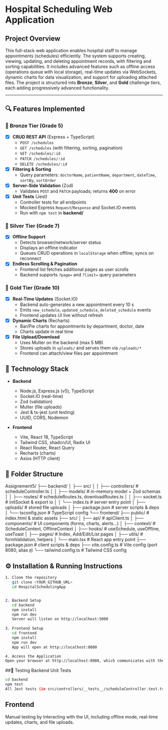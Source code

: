 # Hospital Scheduling Web Application

## Project Overview
This full-stack web application enables hospital staff to manage appointments (schedules) efficiently. The system supports creating, viewing, updating, and deleting appointment records, with filtering and sorting capabilities. It includes advanced features such as offline access (operations queue with local storage), real-time updates via WebSockets, dynamic charts for data visualization, and support for uploading attached files. The project is structured into **Bronze**, **Silver**, and **Gold** challenge tiers, each adding progressively advanced functionality.

---

## 🔍 Features Implemented

### 🥉 Bronze Tier (Grade 5)
- [x] **CRUD REST API** (Express + TypeScript)  
  - `POST /schedules`  
  - `GET /schedules` (with filtering, sorting, pagination)  
  - `GET /schedules/:id`  
  - `PATCH /schedules/:id`  
  - `DELETE /schedules/:id`
- [x] **Filtering & Sorting**  
  - Query parameters: `doctorName`, `patientName`, `department`, `dateTime`, `sortBy`, `sortOrder`
- [x] **Server-Side Validation** (Zod)  
  - Validates `POST` and `PATCH` payloads; returns **400** on error
- [x] **Unit Tests** (Jest)  
  - Controller tests for all endpoints  
  - Mocked Express `Request`/`Response` and Socket.IO events  
  - Run with `npm test` in **backend/**

### 🥈 Silver Tier (Grade 7)
- [x] **Offline Support**  
  - Detects browser/network/server status  
  - Displays an offline indicator  
  - Queues CRUD operations in `localStorage` when offline; syncs on reconnect
- [x] **Endless Scrolling & Pagination**  
  - Frontend list fetches additional pages as user scrolls  
  - Backend supports `?page=` and `?limit=` query parameters

### 🥇 Gold Tier (Grade 10)
- [x] **Real-Time Updates** (Socket.IO)  
  - Backend auto-generates a new appointment every 10 s  
  - Emits `new_schedule`, `updated_schedule`, `deleted_schedule` events  
  - Frontend updates UI live without refresh
- [x] **Dynamic Charts** (Recharts)  
  - Bar/Pie charts for appointments by department, doctor, date  
  - Charts update in real time
- [x] **File Upload/Download**  
  - Uses Multer on the backend (max 5 MB)  
  - Stores uploads in `uploads/` and serves them via `/uploads/*`  
  - Frontend can attach/view files per appointment



## 🚀 Technology Stack

- **Backend**  
  - Node.js, Express.js (v5), TypeScript  
  - Socket.IO (real-time)  
  - Zod (validation)  
  - Multer (file uploads)  
  - Jest & ts-jest (unit testing)  
  - UUID, CORS, Nodemon

- **Frontend**  
  - Vite, React 18, TypeScript  
  - Tailwind CSS, shadcn/UI, Radix UI  
  - React Router, React Query  
  - Recharts (charts)  
  - Axios (HTTP client)



## 📁 Folder Structure

Assignement5/
├── backend/
│   ├── src/
│   │   ├── controllers/     # scheduleController.ts
│   │   ├── models/          # in-memory model + Zod schemas
│   │   ├── routes/          # scheduleRoutes.ts, downloadRoutes.ts
│   │   ├── socket.ts        # initSocket & export io
│   │   └── index.ts         # server entry point
│   ├── uploads/             # stored file uploads
│   ├── package.json         # server scripts & deps
│   └── tsconfig.json        # TypeScript config
└── frontend/
    ├── public/              # index.html & static assets
    ├── src/
    │   ├── api/             # apiClient.ts
    │   ├── components/      # UI components (forms, charts, alerts…)
    │   ├── context/         # ScheduleContext, OfflineContext
    │   ├── hooks/           # useSchedule, useOffline, useToast
    │   ├── pages/           # Index, Add/Edit/List pages
    │   ├── utils/           # formValidation, helpers
    │   └── main.tsx         # React app entry point
    ├── package.json         # client scripts & deps
    ├── vite.config.ts       # Vite config (port 8080, alias `@`)
    └── tailwind.config.ts   # Tailwind CSS config


## ⚙️ Installation & Running Instructions

```sh
1. Clone the repository 
   git clone <YOUR_GITHUB_URL>
   cd HospitalSchedulingApp


2. Backend Setup
   cd backend
   npm install
   npm run dev
   Server will listen on http://localhost:5000
  
3. Frontend Setup
   cd frontend
   npm install
   npm run dev
   App will open at http://localhost:8080

4. Access the Application
Open your browser at http://localhost:8080, which communicates with the backend at http://localhost:5000.

```

##🧪 Testing
Backend Unit Tests
```sh
cd backend
npm test
All Jest tests (in src/controllers/__tests__/scheduleController.test.ts) should pass.
```
## Frontend
Manual testing by interacting with the UI, including offline mode, real-time updates, charts, and file uploads.





